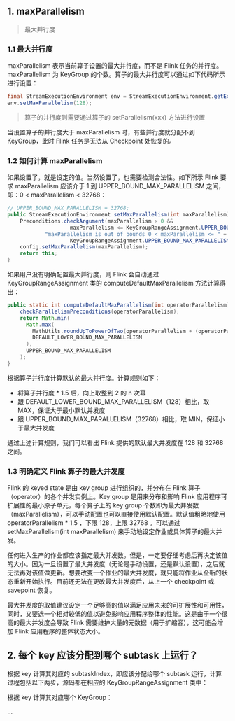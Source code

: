 

## 1. maxParallelism

> 最大并行度

### 1.1 最大并行度

maxParallelism 表示当前算子设置的最大并行度，而不是 Flink 任务的并行度。maxParallelism 为 KeyGroup 的个数。算子的最大并行度可以通过如下代码所示进行设置：
```java
final StreamExecutionEnvironment env = StreamExecutionEnvironment.getExecutionEnvironment();
env.setMaxParallelism(128);
```
> 算子的并行度则需要通过算子的 setParallelism(xxx) 方法进行设置

当设置算子的并行度大于 maxParallelism 时，有些并行度就分配不到 KeyGroup，此时 Flink 任务是无法从 Checkpoint 处恢复的。

### 1.2 如何计算 maxParallelism

如果设置了，就是设定的值。当然设置了，也需要检测合法性。如下所示 Flink 要求 maxParallelism 应该介于 1 到 UPPER_BOUND_MAX_PARALLELISM 之间，即：0 < maxParallelism < 32768：
```java
// UPPER_BOUND_MAX_PARALLELISM = 32768;
public StreamExecutionEnvironment setMaxParallelism(int maxParallelism) {
	Preconditions.checkArgument(maxParallelism > 0 &&
					maxParallelism <= KeyGroupRangeAssignment.UPPER_BOUND_MAX_PARALLELISM,
			"maxParallelism is out of bounds 0 < maxParallelism <= " +
					KeyGroupRangeAssignment.UPPER_BOUND_MAX_PARALLELISM + ". Found: " + maxParallelism);
	config.setMaxParallelism(maxParallelism);
	return this;
}
```
如果用户没有明确配置最大并行度，则 Flink 会自动通过 KeyGroupRangeAssignment 类的 computeDefaultMaxParallelism 方法计算得出：
```java
public static int computeDefaultMaxParallelism(int operatorParallelism) {
    checkParallelismPreconditions(operatorParallelism);
    return Math.min(
      Math.max(
        MathUtils.roundUpToPowerOfTwo(operatorParallelism + (operatorParallelism / 2)),
        DEFAULT_LOWER_BOUND_MAX_PARALLELISM
      ),
      UPPER_BOUND_MAX_PARALLELISM
    );
}
```
根据算子并行度计算默认的最大并行度。计算规则如下：
- 将算子并行度 * 1.5 后，向上取整到 2 的 n 次幂
- 跟 DEFAULT_LOWER_BOUND_MAX_PARALLELISM（128）相比，取 MAX，保证大于最小默认并发度
- 跟 UPPER_BOUND_MAX_PARALLELISM（32768）相比，取 MIN，保证小于最大并发度

通过上述计算规则，我们可以看出 Flink 提供的默认最大并发度在 128 和 32768 之间。

### 1.3 明确定义 Flink 算子的最大并发度

Flink 的 keyed state 是由 key group 进行组织的，并分布在 Flink 算子（operator）的各个并发实例上。Key group 是用来分布和影响 Flink 应用程序可扩展性的最小原子单元，每个算子上的 key group 个数即为最大并发数（maxParallelism），可以手动配置也可以直接使用默认配置。默认值粗略地使用 operatorParallelism * 1.5 ，下限 128，上限 32768 。可以通过 setMaxParallelism(int maxParallelism) 来手动地设定作业或具体算子的最大并发。

任何进入生产的作业都应该指定最大并发数。但是，一定要仔细考虑后再决定该值的大小。因为一旦设置了最大并发度（无论是手动设置，还是默认设置），之后就无法再对该值做更新。想要改变一个作业的最大并发度，就只能将作业从全新的状态重新开始执行。目前还无法在更改最大并发度后，从上一个 checkpoint 或 savepoint 恢复。

最大并发度的取值建议设定一个足够高的值以满足应用未来的可扩展性和可用性，同时，又要选一个相对较低的值以避免影响应用程序整体的性能。这是由于一个很高的最大并发度会导致 Flink 需要维护大量的元数据（用于扩缩容），这可能会增加 Flink 应用程序的整体状态大小。

## 2. 每个 key 应该分配到哪个 subtask 上运行？

根据 key 计算其对应的 subtaskIndex，即应该分配给哪个 subtask 运行，计算过程包括以下两步，源码都在相应的 KeyGroupRangeAssignment 类中：


根据 key 计算其对应哪个 KeyGroup：














...
